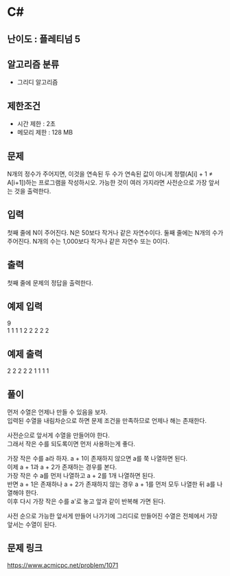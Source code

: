 # C#

## 난이도 : 플레티넘 5

## 알고리즘 분류
  - 그리디 알고리즘

## 제한조건
  - 시간 제한 : 2초
  - 메모리 제한 : 128 MB

## 문제
N개의 정수가 주어지면, 이것을 연속된 두 수가 연속된 값이 아니게 정렬(A[i] + 1 ≠ A[i+1])하는 프로그램을 작성하시오. 가능한 것이 여러 가지라면 사전순으로 가장 앞서는 것을 출력한다.<br/>


## 입력
첫째 줄에 N이 주어진다. N은 50보다 작거나 같은 자연수이다. 둘째 줄에는 N개의 수가 주어진다. N개의 수는 1,000보다 작거나 같은 자연수 또는 0이다.<br/>


## 출력
첫째 줄에 문제의 정답을 출력한다.<br/>


## 예제 입력
9<br/>
1 1 1 1 2 2 2 2 2<br/>


## 예제 출력
2 2 2 2 2 1 1 1 1<br/>


## 풀이
먼저 수열은 언제나 만들 수 있음을 보자.<br/>
입력된 수열을 내림차순으로 하면 문제 조건을 만족하므로 언제나 해는 존재한다.<br/>


사전순으로 앞서게 수열을 만들어야 한다.<br/>
그래서 작은 수를 되도록이면 먼저 사용하는게 좋다.<br/>


가장 작은 수를 a라 하자. a + 1이 존재하지 않으면 a를 쭉 나열하면 된다.<br/>
이제 a + 1과 a + 2가 존재하는 경우를 본다.<br/>
가장 작은 수 a를 먼저 나열하고 a + 2를 1개 나열하면 된다.<br/>
반면 a + 1은 존재하나 a + 2가 존재하지 않는 경우 a + 1를 먼저 모두 나열한 뒤 a를 나열해야 한다.<br/>
이후 다시 가장 작은 수를 a'로 놓고 앞과 같이 반복해 가면 된다.<br/>


사전 순으로 가능한 앞서게 만들어 나가기에 그리디로 만들어진 수열은 전체에서 가장 앞서는 수열이 된다.<br/>


## 문제 링크
https://www.acmicpc.net/problem/1071